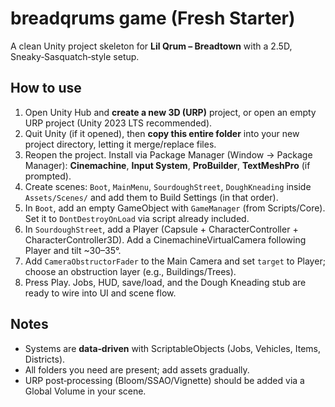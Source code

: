 
# breadqrums game (Fresh Starter)

A clean Unity project skeleton for **Lil Qrum – Breadtown** with a 2.5D, Sneaky‑Sasquatch‑style setup.

## How to use
1. Open Unity Hub and **create a new 3D (URP)** project, or open an empty URP project (Unity 2023 LTS recommended).
2. Quit Unity (if it opened), then **copy this entire folder** into your new project directory, letting it merge/replace files.
3. Reopen the project. Install via Package Manager (Window → Package Manager): **Cinemachine**, **Input System**, **ProBuilder**, **TextMeshPro** (if prompted).
4. Create scenes: `Boot`, `MainMenu`, `SourdoughStreet`, `DoughKneading` inside `Assets/Scenes/` and add them to Build Settings (in that order).
5. In `Boot`, add an empty GameObject with `GameManager` (from Scripts/Core). Set it to `DontDestroyOnLoad` via script already included.
6. In `SourdoughStreet`, add a Player (Capsule + CharacterController + CharacterController3D). Add a CinemachineVirtualCamera following Player and tilt ~30–35°.
7. Add `CameraObstructorFader` to the Main Camera and set `target` to Player; choose an obstruction layer (e.g., Buildings/Trees).
8. Press Play. Jobs, HUD, save/load, and the Dough Kneading stub are ready to wire into UI and scene flow.

## Notes
- Systems are **data‑driven** with ScriptableObjects (Jobs, Vehicles, Items, Districts).
- All folders you need are present; add assets gradually.
- URP post‑processing (Bloom/SSAO/Vignette) should be added via a Global Volume in your scene.
